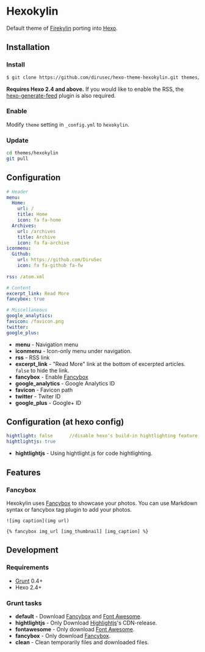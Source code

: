 # Hexokylin

Default theme of [Firekylin] porting into [Hexo].  

## Installation

### Install

``` bash
$ git clone https://github.com/dirusec/hexo-theme-hexokylin.git themes/hexokylin
```

**Requires Hexo 2.4 and above.** If you would like to enable the RSS, the [hexo-generate-feed] plugin is also required.

### Enable

Modify `theme` setting in `_config.yml` to `hexokylin`.

### Update

``` bash
cd themes/hexokylin
git pull
```

## Configuration

``` yml
# Header
menu:
  Home: 
    url: /
    title: Home
    icon: fa fa-home
  Archives:
    url: /archives
    title: Archive
    icon: fa fa-archive
iconmenu:
  Github:
    url: https://github.com/DiruSec
    icon: fa fa-github fa-fw
    
rss: /atom.xml

# Content
excerpt_link: Read More
fancybox: true

# Miscellaneous
google_analytics:
favicon: /favicon.png
twitter:
google_plus:
```

- **menu** - Navigation menu
- **iconmenu** - Icon-only menu under navigation.
- **rss** - RSS link
- **excerpt_link** - "Read More" link at the bottom of excerpted articles. `false` to hide the link.
- **fancybox** - Enable [Fancybox]
- **google_analytics** - Google Analytics ID
- **favicon** - Favicon path
- **twitter** - Twiter ID
- **google_plus** - Google+ ID

## Configuration (at hexo config)
``` yml
hightlight: false      //disable hexo's build-in hightlighting feature.
hightlightjs: true
```

- **hightlightjs** - Using hightlight.js for code hightlighting.
## Features

### Fancybox

Hexokylin uses [Fancybox] to showcase your photos. You can use Markdown syntax or fancybox tag plugin to add your photos.

```
![img caption](img url)

{% fancybox img_url [img_thumbnail] [img_caption] %}
```

## Development

### Requirements

- [Grunt] 0.4+
- Hexo 2.4+

### Grunt tasks

- **default** - Download [Fancybox] and [Font Awesome].
- **hightlightjs** - Only Download [Highlightjs]'s CDN-release.
- **fontawesome** - Only download [Font Awesome].
- **fancybox** - Only download [Fancybox].
- **clean** - Clean temporarily files and downloaded files.

[Firekylin]: https://github.com/firekylin/firekylin
[Highlightjs]: https://github.com/highlightjs/cdn-release
[Hexo]: https://hexo.io/
[Fancybox]: http://fancyapps.com/fancybox/
[Font Awesome]: http://fontawesome.io/
[Grunt]: http://gruntjs.com/
[hexo-generate-feed]: https://github.com/hexojs/hexo-generator-feed
